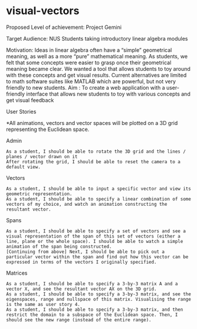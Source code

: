 # visual-vectors

Proposed Level of achievement: Project Gemini

Target Audience: NUS Students taking introductory linear algebra modules 


Motivation: Ideas in linear algebra often have a “simple” geometrical meaning, as well as a more “pure” mathematical meaning. As students, we felt that some concepts were easier to grasp once their geometrical meaning became clear. We wanted a tool that  allows students to toy around with these concepts and get visual results. Current alternatives are limited to math software suites like MATLAB which are powerful, but not very friendly to new students.
Aim : To create a web application with a user-friendly interface that allows new students to toy with various concepts and get visual feedback

 

 User Stories

*All animations, vectors and vector spaces will be plotted on a 3D grid representing the Euclidean space.


Admin
	

    As a student, I should be able to rotate the 3D grid and the lines / planes / vector drawn on it
    After rotating the grid, I should be able to reset the camera to a default view. 

Vectors
	

    As a student, I should be able to input a specific vector and view its geometric representation.
    As a student, I should be able to specify a linear combination of some vectors of my choice, and watch an animation constructing the resultant vector.

Spans
	

    As a student, I should be able to specify a set of vectors and see a visual representation of the span of this set of vectors (either a line, plane or the whole space). I should be able to watch a simple animation of the span being constructed.
    [Continuing from above] Next, I should be able to pick out a particular vector within the span and find out how this vector can be expressed in terms of the vectors I originally specified. 

Matrices
	

    As a student, I should be able to specify a 3-by-3 matrix A and a vector X, and see the resultant vector AX on the 3D grid.
    As a student, I should be able to specify a 3-by-3 matrix, and see the eigenspaces, range and nullspace of this matrix. Visualising the range is the same as user story 4.
    As a student, I should be able to specify a 3-by-3 matrix, and then restrict the domain to a subspace of the Euclidean space. Then, I should see the new range (instead of the entire range).

 
